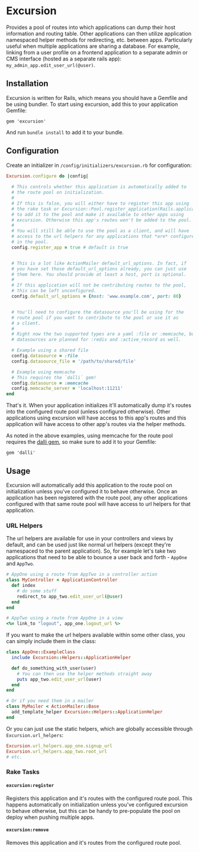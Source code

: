 # Excursion

Provides a pool of routes into which applications can dump their host information and routing table. Other applications can then utilize application namespaced helper methods for redirecting, etc. between apps. Particularly useful when multiple applications are sharing a database. For example, linking from a user profile on a frontend application to a separate admin or CMS interface (hosted as a separate rails app): `my_admin_app.edit_user_url(@user)`.

## Installation

Excursion is written for Rails, which means you should have a Gemfile and be using bundler. To start using excursion, add this to your application Gemfile:

    gem 'excursion'

And run `bundle install` to add it to your bundle.

## Configuration

Create an initializer in `/config/initializers/excursion.rb` for configuration:

```ruby
Excursion.configure do |config|
  
  # This controls whether this application is automatically added to
  # the route pool on initialization.
  #
  # If this is false, you will either have to register this app using
  # the rake task or Excursion::Pool.register_application(Rails.application)
  # to add it to the pool and make it available to other apps using
  # excursion. Otherwise this app's routes won't be added to the pool.
  #
  # You will still be able to use the pool as a client, and will have
  # access to the url helpers for any applications that *are* configured
  # in the pool.
  config.register_app = true # default is true


  # This is a lot like ActionMailer default_url_options. In fact, if
  # you have set those default_url_options already, you can just use
  # them here. You should provide at least a host, port is optional.
  #
  # If this application will not be contributing routes to the pool,
  # this can be left unconfigured.
  config.default_url_options = {host: 'www.example.com', port: 80}


  # You'll need to configure the datasource you'll be using for the
  # route pool if you want to contribute to the pool or use it as
  # a client.
  #
  # Right now the two supported types are a yaml :file or :memcache, but 
  # datasources are planned for :redis and :active_record as well.

  # Example using a shared file
  config.datasource = :file
  config.datasource_file = '/path/to/shared/file'

  # Example using memcache
  # This requires the `dalli` gem!
  config.datasource = :memcache
  config.memcache_server = 'localhost:11211'
end
```

That's it. When your application initializes it'll automatically dump it's routes into the configured route pool (unless configured otherwise). Other applications using excursion will have access to this app's routes and this application will have access to other app's routes via the helper methods.

As noted in the above examples, using memcache for the route pool requires the [dalli gem](https://github.com/mperham/dalli), so make sure to add it to your Gemfile:

    gem 'dalli'

## Usage

Excursion will automatically add this application to the route pool on initialization unless you've configured it to behave otherwise. Once an application has been registered with the route pool, any other applications configured with that same route pool will have access to url helpers for that application.

### URL Helpers

The url helpers are available for use in your controllers and views by default, and can be used just like normal url helpers (except they're namespaced to the parent application). So, for example let's take two applications that need to be able to bounce a user back and forth - `AppOne` and `AppTwo`.

```ruby
# AppOne using a route from AppTwo in a controller action
class MyController < ApplicationController
  def index
    # do some stuff
    redirect_to app_two.edit_user_url(@user)
  end
end

# AppTwo using a route from AppOne in a view
<%= link_to "logout", app_one.logout_url %>
```

If you want to make the url helpers available within some other class, you can simply include them in the class:

```ruby
class AppOne::ExampleClass
  include Excursion::Helpers::ApplicationHelper

  def do_something_with_user(user)
    # You can then use the helper methods straight away
    puts app_two.edit_user_url(user)
  end
end

# Or if you need them in a mailer
class MyMailer < ActionMailer::Base
  add_template_helper Excursion::Helpers::ApplicationHelper
end
```

Or you can just use the static helpers, which are globally accessible through `Excursion.url_helpers`:

```ruby
Excursion.url_helpers.app_one.signup_url
Excursion.url_helpers.app_two.root_url
# etc.
```

### Rake Tasks

#### `excursion:register`

Registers this application and it's routes with the configured route pool. This happens automatically on initialization unless you've configured excursion to behave otherwise, but this can be handy to pre-populate the pool on deploy when pushing multiple apps.

#### `excursion:remove`

Removes this application and it's routes from the configured route pool.
